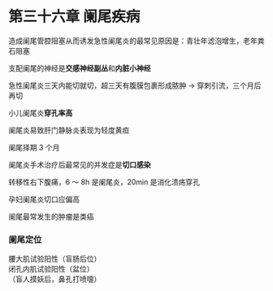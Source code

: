 # 第三十六章 阑尾疾病

造成阑尾管腔阻塞从而诱发急性阑尾炎的最常见原因是：青壮年滤泡增生，老年粪石阻塞

支配阑尾的神经是**交感神经副丛**和**内脏小神经**

急性阑尾炎三天内能切就切，超三天有腹膜包裹形成脓肿 → 穿刺引流，三个月后再切

小儿阑尾炎**穿孔率高**

阑尾炎易致肝门静脉炎表现为轻度黄疸

阑尾择期 3 个月

阑尾炎手术治疗后最常见的并发症是**切口感染**

转移性右下腹痛，6 ～ 8h 是阑尾炎，20min 是消化溃疡穿孔

孕妇阑尾炎切口应偏高

阑尾最常发生的肿瘤是类癌

### 阑尾定位

腰大肌试验阳性（盲肠后位）  
闭孔内肌试验阳性（盆位）  
（盲人摸妖后，鼻孔打喷嚏）
